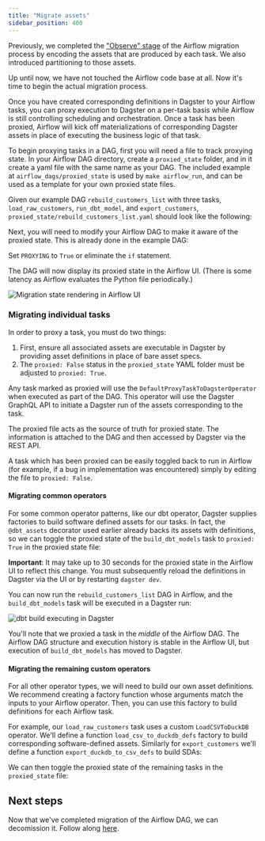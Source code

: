```yaml
---
title: "Migrate assets"
sidebar_position: 400
---
```


Previously, we completed the ["Observe" stage](observe) of the Airflow migration process by encoding the assets that are produced by each task. We also introduced partitioning to those assets.

Up until now, we have not touched the Airflow code base at all. Now it's time to begin the actual migration process.

Once you have created corresponding definitions in Dagster to your Airflow tasks, you can proxy execution to Dagster on a per-task basis while Airflow is still controlling scheduling and orchestration. Once a task has been proxied, Airflow will kick off materializations of corresponding Dagster assets in place of executing the business logic of that task.

To begin proxying tasks in a DAG, first you will need a file to track proxying state. In your Airflow DAG directory, create a `proxied_state` folder, and in it create a yaml file with the same name as your DAG. The included example at `airflow_dags/proxied_state` is used by `make airflow_run`, and can be used as a template for your own proxied state files.

Given our example DAG `rebuild_customers_list` with three tasks, `load_raw_customers`, `run_dbt_model`, and `export_customers`, `proxied_state/rebuild_customers_list.yaml` should look like the following:

<CodeExample path="airlift-migration-tutorial/tutorial_example/airflow_dags/proxied_state/rebuild_customers_list.yaml" language="yaml"/>

Next, you will need to modify your Airflow DAG to make it aware of the proxied state. This is already done in the example DAG:

<CodeExample path="airlift-migration-tutorial/tutorial_example/snippets/dags_truncated.py" language="python"/>

Set `PROXYING` to `True` or eliminate the `if` statement.

The DAG will now display its proxied state in the Airflow UI. (There is some latency as Airflow evaluates the Python file periodically.)

![Migration state rendering in Airflow UI](/images/integrations/airlift/state_in_airflow.png)

### Migrating individual tasks

In order to proxy a task, you must do two things:

1. First, ensure all associated assets are executable in Dagster by providing asset definitions in place of bare asset specs.
2. The `proxied: False` status in the `proxied_state` YAML folder must be adjusted to `proxied: True`.

Any task marked as proxied will use the `DefaultProxyTaskToDagsterOperator` when executed as part of the DAG. This operator will use the Dagster GraphQL API to initiate a Dagster run of the assets corresponding to the task.

The proxied file acts as the source of truth for proxied state. The information is attached to the DAG and then accessed by Dagster via the REST API.

A task which has been proxied can be easily toggled back to run in Airflow (for example, if a bug in implementation was encountered) simply by editing the file to `proxied: False`.

#### Migrating common operators

For some common operator patterns, like our dbt operator, Dagster supplies factories to build software defined assets for our tasks. In fact, the `@dbt_assets` decorator used earlier already backs its assets with definitions, so we can toggle the proxied state of the `build_dbt_models` task to `proxied: True` in the proxied state file:

<CodeExample path="airlift-migration-tutorial/tutorial_example/snippets/dbt_proxied.yaml" language="yaml"/>

**Important**: It may take up to 30 seconds for the proxied state in the Airflow UI to reflect this change. You must subsequently reload the definitions in Dagster via the UI or by restarting `dagster dev`.

You can now run the `rebuild_customers_list` DAG in Airflow, and the `build_dbt_models` task will be executed in a Dagster run:

![dbt build executing in Dagster](/images/integrations/airlift/proxied_dag.png)

You'll note that we proxied a task in the _middle_ of the Airflow DAG. The Airflow DAG structure and execution history is stable in the Airflow UI, but execution of `build_dbt_models` has moved to Dagster.

#### Migrating the remaining custom operators

For all other operator types, we will need to build our own asset definitions. We recommend creating a factory function whose arguments match the inputs to your Airflow operator. Then, you can use this factory to build definitions for each Airflow task.

For example, our `load_raw_customers` task uses a custom `LoadCSVToDuckDB` operator. We'll define a function `load_csv_to_duckdb_defs` factory to build corresponding software-defined assets. Similarly for `export_customers` we'll define a function `export_duckdb_to_csv_defs` to build SDAs:

<CodeExample path="airlift-migration-tutorial/tutorial_example/dagster_defs/stages/migrate.py" language="python"/>

We can then toggle the proxied state of the remaining tasks in the `proxied_state` file:

<CodeExample path="airlift-migration-tutorial/tutorial_example/snippets/all_proxied.yaml" language="yaml"/>

## Next steps

Now that we've completed migration of the Airflow DAG, we can decomission it. Follow along [here](decomission).